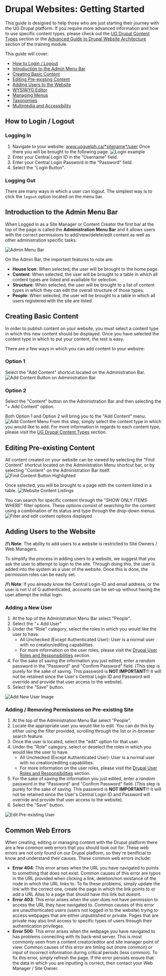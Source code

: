 # Drupal Websites: Getting Started

This guide is designed to help those who are just starting their journey with the UG Drupal platform. If you require more advanced information and how to use specific content types, please check out the [UG Drupal Content Types](ugcontenttypes.md) section or the [Advanced Guide to Drupal Website Architecture](advancedGuide.md) section of the training module.

This guide will cover:

* [How to Login / Logout](basicbeginner.md#how-to-login--logout)
* [Introduction to the Admin Menu Bar](basicbeginner.md#introduction-to-the-admin-menu-bar)
* [Creating Basic Content](basicbeginner.md#creating-basic-content)
* [Editing Pre-existing Content](basicbeginner.md#editing-pre-existing-content)
* [Adding Users to the Website](basicbeginner.md#adding-users-to-the-website)
* [WYSIWYG Editor](wysiwyg-editor.md)
* [Managing Menus](menuitems.md)
* [Taxonomies](taxonomies.md)
* [Multimedia and Accessibility](multimedia.md)

## How to Login / Logout
### Logging In
1. Navigate to your website: www.uoguelph.ca/*sitename*/user Once there you will be brought to the following page.
![Login example](images/userlogin.png)
2. Enter your Central Login ID in the "Username" field.
3. Enter your Central Login Password in the "Password" field.
4. Select the "Login Button".

### Logging Out
There are many ways in which a user can logout. The simplest way is to click the `logout` option located on the menu bar.

## Introduction to the Admin Menu Bar
When Logged in as a Site Manager or Content Creator the first bar at the top of the page is called the **Administration Menu Bar** and it allows users with the correct permissions to add/view/delete/edit content as well as other administration specific tasks.

![Admin Menu Bar](images/admin_menu_bar.png)

On the Admin Bar, the important features to note are:

* **House Icon**: When selected, the user will be brought to the home page.
* **Content**: When selected, the user will be brought to a table in which all content types are listed and availiable for selection.
* **Structure**: When selected, the user will be brought to a list of content types in which they can edit the overall structure of those types.
* **People**: When selected, the user will be brought to a table in which all users registered with the site are listed.

## Creating Basic Content
In order to publish content on your website, you must select a content type in which this new content should be displayed. Once you have selected the content type in which to put your content, the rest is easy.

There are a few ways in which you can add content to your websire:

### Option 1
Select the "Add Content" shortcut located on the Administration Bar.
![Add Content Button on Administration Bar](images/Content.png)

### Option 2
Select the "Content" button on the Administration Bar and then selecting the "+ Add Content" option.

Both Option 1 and Option 2 will bring you to the "Add Content" menu.
![Add Content Menu](images/addcon.png)
From this step, simply select the content type in which you would like to add.
For more information in regards to each content type, please visit the [UG Drupal Content Types](ugcontenttypes.md) section.


## Editing Pre-existing Content
All content created on your website can be viewed by selecting the "Find Content" shortcut located on the Administration Menu shortcut bar, or by selecting "Content" on the Administration Bar itself.
![Find Content Button Highlighted](images/findcontent.png)

Once selected, you will be brought to a page with the content listed in a table.
![Website Content Listings](images/contentMenu.png)

You can search for specific content through the "SHOW ONLY ITEMS WHERE" filter options.
These options consist of searching for the content using a combination of its status and type through the drop-down menus.
![Filter and edit content options displayed](images/filterandedit.png)

## Adding Users to the Website
**/!\ Note**: The ability to add users to a website is restricted to Site Owners / Web Managers.

To simplify the process in adding users to a website, we suggest that you ask the user to attempt to login to the site. Through doing this, the user is added into the system as a user of the website. Once this is done, the permission roles can be easily set.

**/!\ Note**: If you already know the Central Login-ID and email address, or the user is not U of G authenticated, accounts can be set-up without having the user attempt the initial login.

### Adding a New User
1. At the top of the Administration Menu Bar select "People".
2. Select the "+ Add User"
3. Under the "Role" category, select the roles in which you would like the user to have. 
    * All Unchecked (Except Authenticated User): User is a normal user with no creation/editing capabilities.
    * For more information on the user roles, please visit the [Drupal User Roles and Responsibilities](rolesandresp.md) section.
4. For the sake of saving the information you just edited, enter a *random* password in the "Password" and "Confirm Password" field. (This step is purely for the sake of saving. This password is **NOT IMPORTANT**!!! It will not be retained since the User's Central Login ID and Password will override and provide that user access to the website).
5. Select the "Save" button.

![Add New User Image](images/newUser.png)

### Adding /  Removing Permissions on Pre-existing Site

1. At the top of the Administration Menu Bar select "People".
2. Locate the appropriate user you would like to edit. You can do this by either using the filter provided, scrolling through the list or in-browser search feature.
4. Once the user is located, select the "edit" option for that user.
5. Under the "Role" category, select or deselect the roles in which you would like the user to have. 
    * All Unchecked (Except Authenticated User): User is a normal user with no creation/editing capabilities.
    * For more information on the user roles, please visit the [Drupal User Roles and Responsibilities](rolesandresp.md) section.
5. For the sake of saving the information you just edited, enter a *random* password in the "Password" and "Confirm Password" field. (This step is purely for the sake of saving. This password is **NOT IMPORTANT**!!! It will not be retained since the User's Central Login ID and Password will override and provide that user access to the website).
6. Select the "Save" button.

![Edit Pre-existing User](images/editUser.png)

## Common Web Errors
When creating, editing or managing content with the Drupal platform there are a few common web errors that you should look out for. These web errors are not only found on our Drupal platform, so they're benificial to know and understand their causes.
These common web errors include:

* **Error 404**: This error arises when the URL you have navigated to points to something that does not exist. Common causes of this error are typos in the URL provided when clicking a link, deletion/non existance of the node in which the URL links to. To fix these problems, simply update the link with the correct one, create the page in which the link points to or add a URL Alias to a page that should have this link but doesnt.
* **Error 403**: This error arises when the user does not have permission to access the URL they have navigated to. Common causes of this error are unauthenticated users (users not logged in to the website) trying to access webpages that are either unpublished or private. Pages that are private may also limit access to specific types of users through their authentication privileges.
* **Error 500**: This error arises when the webpage you have navigated to has problems connecting with its back-end server. This is most commonly seen from a content creator/editor and site manager point of view. Common causes of this error are timing out (more common) or input of incorrect information during critical periods (less common). To fix this error, simply refresh the page. If the error persists ensure that the data in which you are inputting is correct, then contact your Web Manager / Site Owner.

